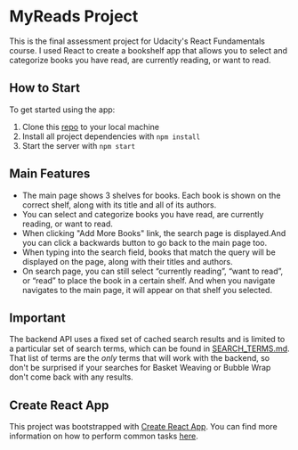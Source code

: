 # MyReads Project

This is the final assessment project for Udacity's React Fundamentals course. I used React to create a bookshelf app that allows you to select and categorize books you have read, are currently reading, or want to read.


## How to Start

To get started using the app:

1. Clone this [repo](https://github.com/ChaonanLin/React-Myreads-Project) to your local machine
2. Install all project dependencies with `npm install`
3. Start the server with `npm start`

## Main Features
* The main page shows 3 shelves for books. Each book is shown on the correct shelf, along with its title and all of its authors.
* You can select and categorize books you have read, are currently reading, or want to read.
* When clicking "Add More Books" link, the search page is displayed.And you can click a backwards button to go back to the main page too.
* When typing into the search field, books that match the query will be displayed on the page, along with their titles and authors.
* On search page, you can still select “currently reading”, “want to read”, or “read” to place the book in a certain shelf. And when you navigate navigates to the main page, it will appear on that shelf you selected.


## Important
The backend API uses a fixed set of cached search results and is limited to a particular set of search terms, which can be found in [SEARCH_TERMS.md](SEARCH_TERMS.md). That list of terms are the _only_ terms that will work with the backend, so don't be surprised if your searches for Basket Weaving or Bubble Wrap don't come back with any results.

## Create React App

This project was bootstrapped with [Create React App](https://github.com/facebookincubator/create-react-app). You can find more information on how to perform common tasks [here](https://github.com/facebookincubator/create-react-app/blob/master/packages/react-scripts/template/README.md).
